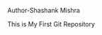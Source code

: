 Author-Shashank Mishra

This is My First Git Repository

<!---
shashankMis/shashankMis is a ✨ special ✨ repository because its `README.md` (this file) appears on your GitHub profile.
You can click the Preview link to take a look at your changes.
--->
